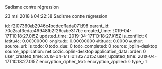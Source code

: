Sadisme contre régression

23 mai 2018 à 04:22:38
Sadisme contre régression


id: f2107360ab2946c4bcdecf1ada071d98
parent_id: 70c2caf3edac499481b2f26cabe317be
created_time: 2019-04-17T10:18:27.015Z
updated_time: 2019-04-17T10:18:27.015Z
is_conflict: 0
latitude: 0.00000000
longitude: 0.00000000
altitude: 0.0000
author: 
source_url: 
is_todo: 0
todo_due: 0
todo_completed: 0
source: joplin-desktop
source_application: net.cozic.joplin-desktop
application_data: 
order: 0
user_created_time: 2019-04-17T10:18:27.015Z
user_updated_time: 2019-04-17T10:18:27.015Z
encryption_cipher_text: 
encryption_applied: 0
type_: 1